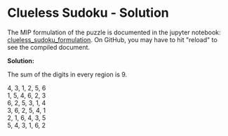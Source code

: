# Clueless Sudoku - Solution

The MIP formulation of the puzzle is documented in the jupyter notebook: 
[clueless_sudoku_formulation](clueless_sudoku_formulation.ipynb).
On GitHub, you may have to hit "reload" to see the compiled document. 

**Solution:**

The sum of the digits in every region is 9.

4, 3, 1, 2, 5, 6  
1, 5, 4, 6, 2, 3  
6, 2, 5, 3, 1, 4  
3, 6, 2, 5, 4, 1  
2, 1, 6, 4, 3, 5  
5, 4, 3, 1, 6, 2